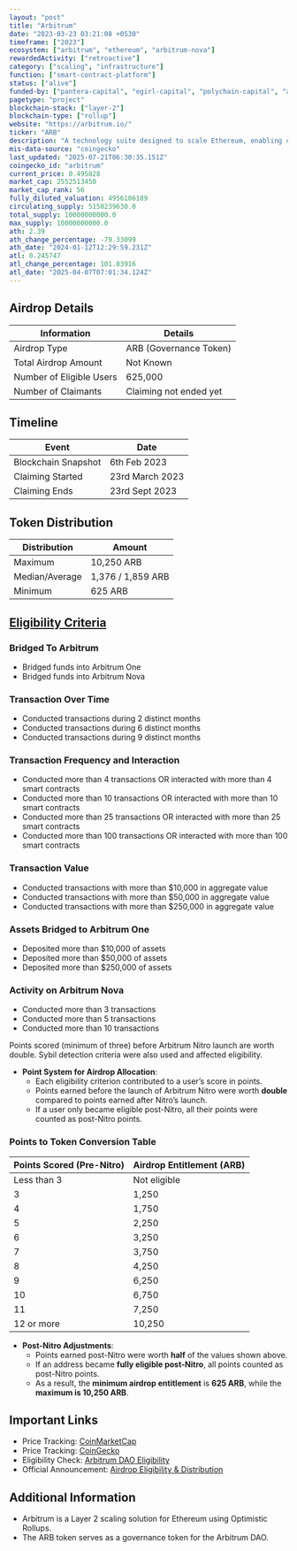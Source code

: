 ```yaml
---
layout: "post"
title: "Arbitrum"
date: "2023-03-23 03:21:08 +0530"
timeframe: ["2023"]
ecosystem: ["arbitrum", "ethereum", "arbitrum-nova"]
rewardedActivity: ["retroactive"]
category: ["scaling", "infrastructure"]
function: ["smart-contract-platform"]
status: ["alive"]
funded-by: ["pantera-capital", "egirl-capital", "polychain-capital", "alameda-research"]
pagetype: "project"
blockchain-stack: ["layer-2"]
blockchain-type: ["rollup"]
website: "https://arbitrum.io/"
ticker: "ARB"
description: "A technology suite designed to scale Ethereum, enabling cheaper and faster transactions through its Optimistic Rollup protocol while maintaining Ethereum-level security."
mis-data-source: "coingecko"
last_updated: "2025-07-21T06:30:35.151Z"
coingecko_id: "arbitrum"
current_price: 0.495828
market_cap: 2552513450
market_cap_rank: 56
fully_diluted_valuation: 4956106189
circulating_supply: 5150239630.0
total_supply: 10000000000.0
max_supply: 10000000000.0
ath: 2.39
ath_change_percentage: -79.33099
ath_date: "2024-01-12T12:29:59.231Z"
atl: 0.245747
atl_change_percentage: 101.03916
atl_date: "2025-04-07T07:01:34.124Z"
---
```


## Airdrop Details

| Information              | Details                |
| ------------------------ | ---------------------- |
| Airdrop Type             | ARB (Governance Token) |
| Total Airdrop Amount     | Not Known              |
| Number of Eligible Users | 625,000                |
| Number of Claimants      | Claiming not ended yet |

## Timeline

| Event               | Date            |
| ------------------- | --------------- |
| Blockchain Snapshot | 6th Feb 2023    |
| Claiming Started    | 23rd March 2023 |
| Claiming Ends       | 23rd Sept 2023  |

## Token Distribution

| Distribution   | Amount            |
| -------------- | ----------------- |
| Maximum        | 10,250 ARB        |
| Median/Average | 1,376 / 1,859 ARB |
| Minimum        | 625 ARB           |

## [Eligibility Criteria](https://docs.arbitrum.foundation/airdrop-eligibility-distribution)

### Bridged To Arbitrum

- Bridged funds into Arbitrum One
- Bridged funds into Arbitrum Nova

### Transaction Over Time

- Conducted transactions during 2 distinct months
- Conducted transactions during 6 distinct months
- Conducted transactions during 9 distinct months

### Transaction Frequency and Interaction

- Conducted more than 4 transactions OR interacted with more than 4 smart contracts
- Conducted more than 10 transactions OR interacted with more than 10 smart contracts
- Conducted more than 25 transactions OR interacted with more than 25 smart contracts
- Conducted more than 100 transactions OR interacted with more than 100 smart contracts

### Transaction Value

- Conducted transactions with more than $10,000 in aggregate value
- Conducted transactions with more than $50,000 in aggregate value
- Conducted transactions with more than $250,000 in aggregate value

### Assets Bridged to Arbitrum One

- Deposited more than $10,000 of assets
- Deposited more than $50,000 of assets
- Deposited more than $250,000 of assets

### Activity on Arbitrum Nova

- Conducted more than 3 transactions
- Conducted more than 5 transactions
- Conducted more than 10 transactions

Points scored (minimum of three) before Arbitrum Nitro launch are worth double. Sybil detection criteria were also used and affected eligibility.

- **Point System for Airdrop Allocation**:
  - Each eligibility criterion contributed to a user’s score in points.
  - Points earned before the launch of Arbitrum Nitro were worth **double** compared to points earned after Nitro’s launch.
  - If a user only became eligible post-Nitro, all their points were counted as post-Nitro points.

### **Points to Token Conversion Table**

| Points Scored (Pre-Nitro) | Airdrop Entitlement (ARB) |
| ------------------------- | ------------------------- |
| Less than 3               | Not eligible              |
| 3                         | 1,250                     |
| 4                         | 1,750                     |
| 5                         | 2,250                     |
| 6                         | 3,250                     |
| 7                         | 3,750                     |
| 8                         | 4,250                     |
| 9                         | 6,250                     |
| 10                        | 6,750                     |
| 11                        | 7,250                     |
| 12 or more                | 10,250                    |

- **Post-Nitro Adjustments**:
  - Points earned post-Nitro were worth **half** of the values shown above.
  - If an address became **fully eligible post-Nitro**, all points counted as post-Nitro points.
  - As a result, the **minimum airdrop entitlement** is **625 ARB**, while the **maximum is 10,250 ARB**.

## Important Links

- Price Tracking: [CoinMarketCap](https://coinmarketcap.com/currencies/arbitrum/)
- Price Tracking: [CoinGecko](https://www.coingecko.com/en/coins/arbitrum)
- Eligibility Check: [Arbitrum DAO Eligibility](https://arbitrum.foundation/eligibility)
- Official Announcement: [Airdrop Eligibility & Distribution](https://docs.arbitrum.foundation/airdrop-eligibility-distribution)

## Additional Information

- Arbitrum is a Layer 2 scaling solution for Ethereum using Optimistic Rollups.
- The ARB token serves as a governance token for the Arbitrum DAO.